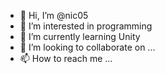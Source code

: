 - 👋 Hi, I’m @nic05
- 👀 I’m interested in programming
- 🌱 I’m currently learning Unity
- 💞️ I’m looking to collaborate on ...
- 📫 How to reach me ...

<!---
nic05/nic05 is a ✨ special ✨ repository because its `README.md` (this file) appears on your GitHub profile.
You can click the Preview link to take a look at your changes.
--->
